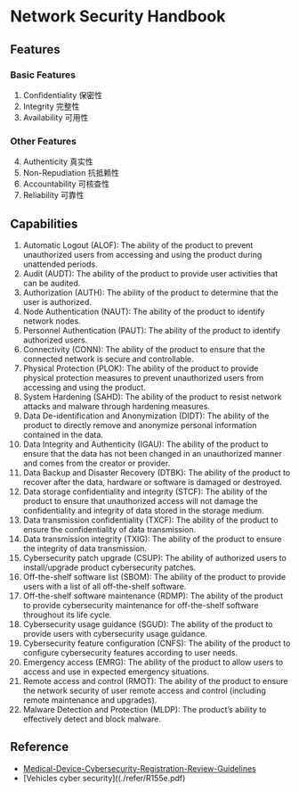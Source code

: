 # Network Security Handbook


## Features
### Basic Features

1. Confidentiality 保密性
2. Integrity 完整性
3. Availability 可用性

### Other Features

4. Authenticity 真实性
5. Non-Repudiation 抗抵赖性
6. Accountability 可核查性
7. Reliability 可靠性

## Capabilities
1. Automatic Logout (ALOF): The ability of the product to prevent unauthorized users from accessing and using the product during unattended periods.
2. Audit (AUDT): The ability of the product to provide user activities that can be audited.
3. Authorization (AUTH): The ability of the product to determine that the user is authorized.
4. Node Authentication (NAUT): The ability of the product to identify network nodes.
5. Personnel Authentication (PAUT): The ability of the product to identify authorized users.
6. Connectivity (CONN): The ability of the product to ensure that the connected network is secure and controllable.
7. Physical Protection (PLOK): The ability of the product to provide physical protection measures to prevent unauthorized users from accessing and using the product.
8. System Hardening (SAHD): The ability of the product to resist network attacks and malware through hardening measures.
9. Data De-identification and Anonymization (DIDT): The ability of the product to directly remove and anonymize personal information contained in the data.
10. Data Integrity and Authenticity (IGAU): The ability of the product to ensure that the data has not been changed in an unauthorized manner and comes from the creator or provider.
11. Data Backup and Disaster Recovery (DTBK): The ability of the product to recover after the data, hardware or software is damaged or destroyed.
12. Data storage confidentiality and integrity (STCF): The ability of the product to ensure that unauthorized access will not damage the confidentiality and integrity of data stored in the storage medium.
13. Data transmission confidentiality (TXCF): The ability of the product to ensure the confidentiality of data transmission.
14. Data transmission integrity (TXIG): The ability of the product to ensure the integrity of data transmission.
15. Cybersecurity patch upgrade (CSUP): The ability of authorized users to install/upgrade product cybersecurity patches.
16. Off-the-shelf software list (SBOM): The ability of the product to provide users with a list of all off-the-shelf software.
17. Off-the-shelf software maintenance (RDMP): The ability of the product to provide cybersecurity maintenance for off-the-shelf software throughout its life cycle.
18. Cybersecurity usage guidance (SGUD): The ability of the product to provide users with cybersecurity usage guidance.
19. Cybersecurity feature configuration (CNFS): The ability of the product to configure cybersecurity features according to user needs.
20. Emergency access (EMRG): The ability of the product to allow users to access and use in expected emergency situations.
21. Remote access and control (RMOT): The ability of the product to ensure the network security of user remote access and control (including remote maintenance and upgrades).
22. Malware Detection and Protection (MLDP): The product’s ability to effectively detect and block malware.

## Reference
* [Medical-Device-Cybersecurity-Registration-Review-Guidelines](./refer/Medical-Device-Cybersecurity-Registration-Review-Guidelines.docx)
* [Vehicles cyber security]((./refer/R155e.pdf)